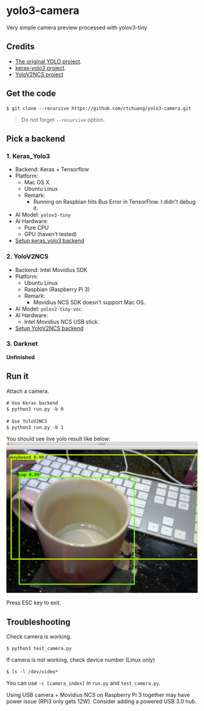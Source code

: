 # yolo3-camera

Very simple camera preview processed with yolov3-tiny

## Credits

- [The original YOLO project](https://pjreddie.com/darknet/yolo/).
- [keras-yolo3 project](https://github.com/qqwweee/keras-yolo3/).
- [YoloV2NCS project](https://github.com/duangenquan/YoloV2NCS)

## Get the code

```console
$ git clone --recursive https://github.com/ctchuang/yolo3-camera.git
```

> Do not forget `--resursive` option.

## Pick a backend

### 1. Keras_Yolo3

- Backend: Keras + Tensorflow
- Platform:
	- Mac OS X 
	- Ubuntu Linux
	- Remark:
		- Running on Raspbian hits Bus Error in TensorFlow. I didn't debug it.
- AI Model: `yolov3-tiny`
- AI Hardware:
	- Pure CPU
	- GPU (haven't tested)
- [Setup keras_yolo3 backend](doc/keras_yolo3.md)

### 2. YoloV2NCS

- Backend: Intel Movidius SDK
- Platform:
	- Ubuntu Linux
	- Raspbian (Raspberry Pi 3)
    - Remark:
        - Movidius NCS SDK doesn't support Mac OS.
- AI Model: `yolov2-tiny-voc`
- AI Hardware:
	- Intel Movidius NCS USB stick.
- [Setup YoloV2NCS backend](doc/yolov2ncs.md)

### 3. Darknet

**Unfinished**

## Run it

Attach a camera.

```console
# Use Keras backend
$ python3 run.py -b 0 

# Use YoloV2NCS
$ python3 run.py -b 1 
```

You should see live yolo result like below:
![Example](doc/example.jpg)

Press ESC key to exit.

## Troubleshooting

Check camera is working.
```console
$ python3 test_camera.py
```

If camera is not working, check device number (Linux only)
```console
$ ls -l /dev/video*
```

You can use `-c [camera_index]` in `run.py` and `test_camera.py`.

Using USB camera + Movidius NCS on Raspberry Pi 3 together may have power issue
(RPi3 only gets 12W). Consider adding a powered USB 3.0 hub.
